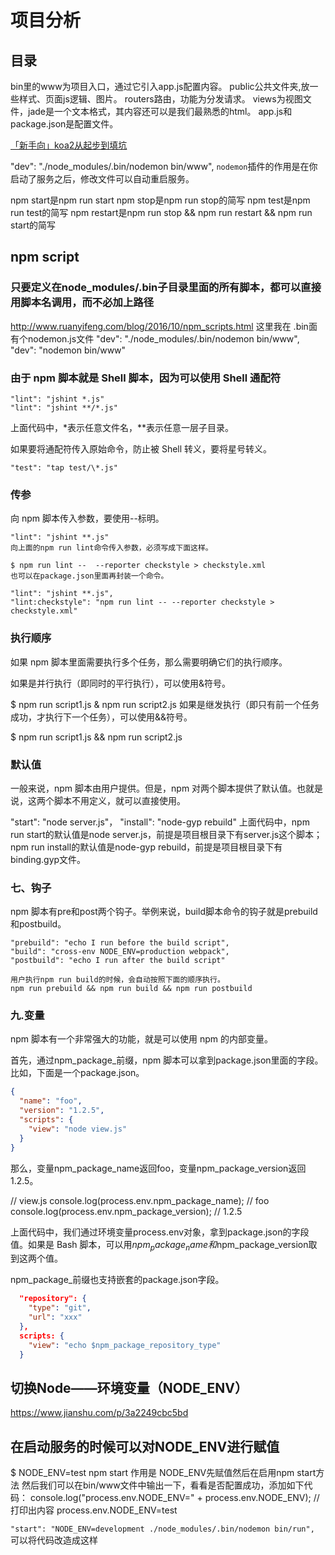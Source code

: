 # 项目分析

## 目录

bin里的www为项目入口，通过它引入app.js配置内容。
public公共文件夹,放一些样式、页面js逻辑、图片。
routers路由，功能为分发请求。
views为视图文件，jade是一个文本格式，其内容还可以是我们最熟悉的html。
app.js和package.json是配置文件。

[「新手向」koa2从起步到填坑](https://www.jianshu.com/p/6b816c609669)

"dev": "./node_modules/.bin/nodemon bin/www",
`nodemon`插件的作用是在你启动了服务之后，修改文件可以自动重启服务。

npm start是npm run start
npm stop是npm run stop的简写
npm test是npm run test的简写
npm restart是npm run stop && npm run restart && npm run start的简写

## npm script

### 只要定义在node_modules/.bin子目录里面的所有脚本，都可以直接用脚本名调用，而不必加上路径

<http://www.ruanyifeng.com/blog/2016/10/npm_scripts.html>
这里我在 .bin面有个nodemon.js文件
"dev": "./node_modules/.bin/nodemon bin/www",
"dev": "nodemon bin/www"

### 由于 npm 脚本就是 Shell 脚本，因为可以使用 Shell 通配符

``` shell
"lint": "jshint *.js"
"lint": "jshint **/*.js"
```

上面代码中，*表示任意文件名，**表示任意一层子目录。

如果要将通配符传入原始命令，防止被 Shell 转义，要将星号转义。

``` shell
"test": "tap test/\*.js"
```

### 传参

向 npm 脚本传入参数，要使用--标明。

```shell
"lint": "jshint **.js"
向上面的npm run lint命令传入参数，必须写成下面这样。
```

```shell
$ npm run lint --  --reporter checkstyle > checkstyle.xml
也可以在package.json里面再封装一个命令。
```

```shell
"lint": "jshint **.js",
"lint:checkstyle": "npm run lint -- --reporter checkstyle > checkstyle.xml"
```

### 执行顺序

如果 npm 脚本里面需要执行多个任务，那么需要明确它们的执行顺序。

如果是并行执行（即同时的平行执行），可以使用&符号。

$ npm run script1.js & npm run script2.js
如果是继发执行（即只有前一个任务成功，才执行下一个任务），可以使用&&符号。

$ npm run script1.js && npm run script2.js

### 默认值

一般来说，npm 脚本由用户提供。但是，npm 对两个脚本提供了默认值。也就是说，这两个脚本不用定义，就可以直接使用。

"start": "node server.js"，
"install": "node-gyp rebuild"
上面代码中，npm run start的默认值是node server.js，前提是项目根目录下有server.js这个脚本；npm run install的默认值是node-gyp rebuild，前提是项目根目录下有binding.gyp文件。

### 七、钩子

npm 脚本有pre和post两个钩子。举例来说，build脚本命令的钩子就是prebuild和postbuild。

```shell
"prebuild": "echo I run before the build script",
"build": "cross-env NODE_ENV=production webpack",
"postbuild": "echo I run after the build script"

用户执行npm run build的时候，会自动按照下面的顺序执行。
npm run prebuild && npm run build && npm run postbuild
```

### 九.变量

npm 脚本有一个非常强大的功能，就是可以使用 npm 的内部变量。

首先，通过npm_package_前缀，npm 脚本可以拿到package.json里面的字段。比如，下面是一个package.json。

```json
{
  "name": "foo",
  "version": "1.2.5",
  "scripts": {
    "view": "node view.js"
  }
}
```

那么，变量npm_package_name返回foo，变量npm_package_version返回1.2.5。

// view.js
console.log(process.env.npm_package_name); // foo
console.log(process.env.npm_package_version); // 1.2.5

上面代码中，我们通过环境变量process.env对象，拿到package.json的字段值。如果是 Bash 脚本，可以用$npm_package_name和$npm_package_version取到这两个值。

npm_package_前缀也支持嵌套的package.json字段。

```json
  "repository": {
    "type": "git",
    "url": "xxx"
  },
  scripts: {
    "view": "echo $npm_package_repository_type"
  }
```

## 切换Node——环境变量（NODE_ENV）

<https://www.jianshu.com/p/3a2249cbc5bd>

## 在启动服务的时候可以对NODE_ENV进行赋值

$ NODE_ENV=test npm start
作用是 NODE_ENV先赋值然后在启用npm start方法
然后我们可以在bin/www文件中输出一下，看看是否配置成功，添加如下代码：
console.log("process.env.NODE_ENV=" + process.env.NODE_ENV);
// 打印出内容   process.env.NODE_ENV=test

`"start": "NODE_ENV=development ./node_modules/.bin/nodemon bin/run",`
可以将代码改造成这样
